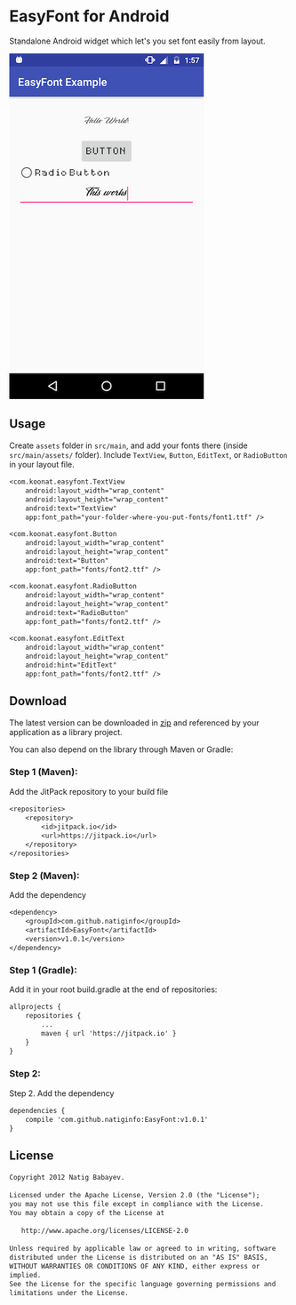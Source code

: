 # EasyFont for Android

Standalone Android widget which let's you set font easily from layout.

![alt text](screenshots/screenshot1.png)

## Usage

Create ```assets``` folder in ```src/main```, and add your fonts there (inside ```src/main/assets/``` folder). Include ```TextView```, ```Button```, ```EditText```, or ```RadioButton``` in your layout file.

```
<com.koonat.easyfont.TextView
    android:layout_width="wrap_content"
    android:layout_height="wrap_content"
    android:text="TextView"
    app:font_path="your-folder-where-you-put-fonts/font1.ttf" />
```

```
<com.koonat.easyfont.Button
    android:layout_width="wrap_content"
    android:layout_height="wrap_content"
    android:text="Button"
    app:font_path="fonts/font2.ttf" />
```

```
<com.koonat.easyfont.RadioButton
    android:layout_width="wrap_content"
    android:layout_height="wrap_content"
    android:text="RadioButton"
    app:font_path="fonts/font2.ttf" />
```

```
<com.koonat.easyfont.EditText
    android:layout_width="wrap_content"
    android:layout_height="wrap_content"
    android:hint="EditText"
    app:font_path="fonts/font2.ttf" />
```


## Download

The latest version can be downloaded in [zip](https://github.com/natiginfo/EasyFont/archive/master.zip) and referenced by your application as a library project.

You can also depend on the library through Maven or Gradle:

### Step 1 (Maven):
Add the JitPack repository to your build file
```
<repositories>
	<repository>
	    <id>jitpack.io</id>
	    <url>https://jitpack.io</url>
	</repository>
</repositories>
```

### Step 2 (Maven):
Add the dependency
```
<dependency>
    <groupId>com.github.natiginfo</groupId>
    <artifactId>EasyFont</artifactId>
    <version>v1.0.1</version>
</dependency>
```

### Step 1 (Gradle):
Add it in your root build.gradle at the end of repositories:

```
allprojects {
	repositories {
		...
		maven { url 'https://jitpack.io' }
	}
}
```

### Step 2:
Step 2. Add the dependency

```
dependencies {
	compile 'com.github.natiginfo:EasyFont:v1.0.1'
}
```

## License
```
Copyright 2012 Natig Babayev.

Licensed under the Apache License, Version 2.0 (the "License");
you may not use this file except in compliance with the License.
You may obtain a copy of the License at

   http://www.apache.org/licenses/LICENSE-2.0

Unless required by applicable law or agreed to in writing, software
distributed under the License is distributed on an "AS IS" BASIS,
WITHOUT WARRANTIES OR CONDITIONS OF ANY KIND, either express or implied.
See the License for the specific language governing permissions and
limitations under the License.
```
